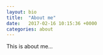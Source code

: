 ```yaml
---
layout: bio
title:  "About me"
date:   2017-02-16 10:15:36 +0000
categories: about
---
```


This is about me...
